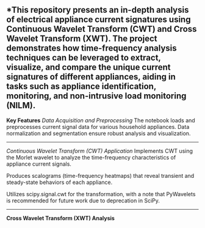 *This repository presents an in-depth analysis of electrical appliance current signatures using Continuous Wavelet Transform (CWT) and Cross Wavelet Transform (XWT). The project demonstrates how time-frequency analysis techniques can be leveraged to extract, visualize, and compare the unique current signatures of different appliances, aiding in tasks such as appliance identification, monitoring, and non-intrusive load monitoring (NILM).
---
**Key Features**
*Data Acquisition and Preprocessing*
The notebook loads and preprocesses current signal data for various household appliances. Data normalization and segmentation ensure robust analysis and visualization.

---
*Continuous Wavelet Transform (CWT) Application*
Implements CWT using the Morlet wavelet to analyze the time-frequency characteristics of appliance current signals.

Produces scalograms (time-frequency heatmaps) that reveal transient and steady-state behaviors of each appliance.

Utilizes scipy.signal.cwt for the transformation, with a note that PyWavelets is recommended for future work due to deprecation in SciPy.

---
**Cross Wavelet Transform (XWT) Analysis**
